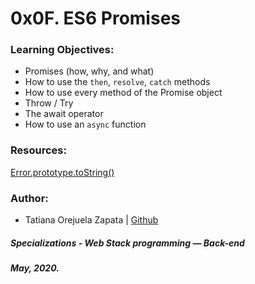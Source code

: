 # 0x0F. ES6 Promises

### Learning Objectives:
* Promises (how, why, and what)
* How to use the `then`, `resolve`, `catch` methods
* How to use every method of the Promise object
* Throw / Try
* The await operator
* How to use an `async` function

### Resources:
[Error.prototype.toString()](https://developer.mozilla.org/en-US/docs/Web/JavaScript/Reference/Global_Objects/Error/toString)

### Author:
* Tatiana Orejuela Zapata | [Github](https://github.com/tatsOre)

##### Specializations - Web Stack programming ― Back-end
##### May, 2020.
